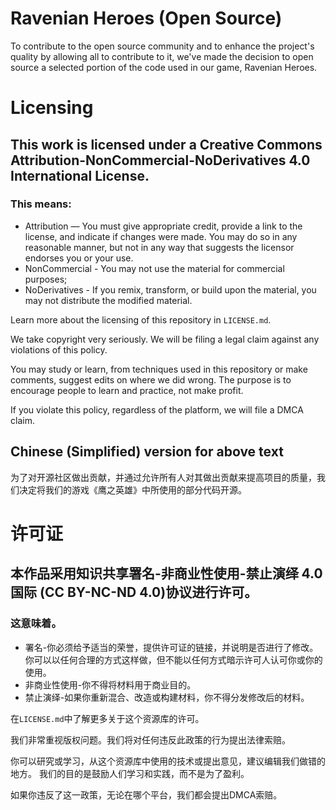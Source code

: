 # Ravenian Heroes (Open Source)
To contribute to the open source community and to enhance the project's quality by allowing all to contribute to it, we've made the decision to open source a selected portion of the code used in our game, Ravenian Heroes.

# Licensing
## This work is licensed under a Creative Commons Attribution-NonCommercial-NoDerivatives 4.0 International License.
### This means:
 - Attribution — You must give appropriate credit, provide a link to the license, and indicate if changes were made. You may do so in any reasonable manner, but not in any way that suggests the licensor endorses you or your use.
 - NonCommercial - You may not use the material for commercial purposes;
 - NoDerivatives - If you remix, transform, or build upon the material, you may not distribute the modified material.

Learn more about the licensing of this repository in ``LICENSE.md``.

We take copyright very seriously. We will be filing a legal claim against any violations of this policy.

You may study or learn, from techniques used in this repository or make comments, suggest edits on where we did wrong.
The purpose is to encourage people to learn and practice, not make profit.

If you violate this policy, regardless of the platform, we will file a DMCA claim.

## Chinese (Simplified) version for above text
为了对开源社区做出贡献，并通过允许所有人对其做出贡献来提高项目的质量，我们决定将我们的游戏《鹰之英雄》中所使用的部分代码开源。

# 许可证
## 本作品采用知识共享署名-非商业性使用-禁止演绎 4.0 国际 (CC BY-NC-ND 4.0)协议进行许可。
### 这意味着。
 - 署名-你必须给予适当的荣誉，提供许可证的链接，并说明是否进行了修改。你可以以任何合理的方式这样做，但不能以任何方式暗示许可人认可你或你的使用。
 - 非商业性使用-你不得将材料用于商业目的。
 - 禁止演绎-如果你重新混合、改造或构建材料，你不得分发修改后的材料。

在``LICENSE.md``中了解更多关于这个资源库的许可。

我们非常重视版权问题。我们将对任何违反此政策的行为提出法律索赔。

你可以研究或学习，从这个资源库中使用的技术或提出意见，建议编辑我们做错的地方。
我们的目的是鼓励人们学习和实践，而不是为了盈利。

如果你违反了这一政策，无论在哪个平台，我们都会提出DMCA索赔。
